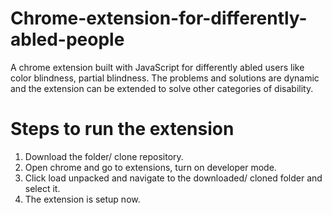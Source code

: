 # Chrome-extension-for-differently-abled-people
A chrome extension built with JavaScript for differently abled users like color blindness, partial blindness. The problems and solutions are dynamic and the extension can be extended to solve other categories of disability.

# Steps to run the extension

1. Download the folder/ clone repository.
2. Open chrome and go to extensions, turn on developer mode.
3. Click load unpacked and navigate to the downloaded/ cloned folder and select it.
4. The extension is setup now.
